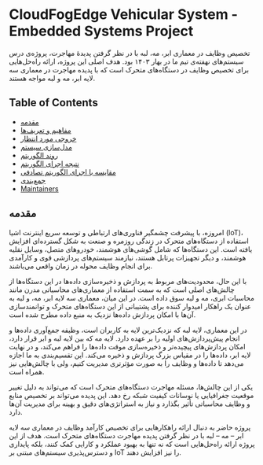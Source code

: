 # CloudFogEdge Vehicular System  - Embedded Systems Project

تخصیص وظایف در معماری ابر، مه، لبه با در نظر گرفتن پدیده‌ٔ مهاجرت، پروژه‌ی درس سیستم‌های نهفته‌ی تیم ما در بهار ۱۴۰۳ بود.
هدف اصلی این پروژه، ارائه راه‌حل‌هایی برای تخصیص وظایف در دستگاه‌های متحرک است که با پدیده مهاجرت در معماری سه لایه ابر، مه و لبه مواجه هستند.

## Table of Contents

- [مقدمه](#مقدمه)
- [مفاهیم و تعریف‌ها](#مفاهیم-و-تعریف‌ها)
- [خروجی مورد انتظار](#خروجی-مورد-انتظار)
- [مدل‌سازی سیستم](#مدل‌سازی-سیستم)
- [روند الگوریتم](#روند-الگوریتم)
- [نتیجه‌ اجرای الگوریتم](#نتیجه‌-اجرای-الگوریتم)
- [مقایسه با اجرای الگوریتم تصادفی](#مقایسه-با-اجرای-الگوریتم-تصادفی)
- [جمع‌بندی](#جمع‌بندی)
- [Maintainers](#Maintainers)

## مقدمه

امروزه، با پیشرفت چشمگیر فناوری‌های ارتباطی و توسعه سریع اینترنت اشیا (IoT)، استفاده از دستگاه‌های متحرک در زندگی روزمره و صنعت به شکل گسترده‌ای افزایش یافته است. این دستگاه‌ها که شامل گوشی‌های هوشمند، خودروهای متصل، وسایل نقلیه هوشمند، و دیگر تجهیزات پرتابل هستند، نیازمند سیستم‌های پردازشی قوی و کارآمدی برای انجام وظایف محوله در زمان واقعی می‌باشند.

با این حال، محدودیت‌های مربوط به پردازش و ذخیره‌سازی داده‌ها در این دستگاه‌ها از چالش‌های اصلی است که به سمت استفاده از معماری‌های محاسباتی مدرن مانند محاسبات ابری، مه و لبه سوق داده است. در این میان، معماری سه لایه ابر، مه، و لبه به عنوان یک راهکار امیدوار کننده برای پشتیبانی از این دستگاه‌های متحرک و توانمندسازی آن‌ها با امکان پردازش داده‌ها نزدیک به منبع داده مطرح شده است.

در این معماری، لایه لبه که نزدیک‌ترین لایه به کاربران است، وظیفه جمع‌آوری داده‌ها و انجام پیش‌پردازش‌های اولیه را بر عهده دارد. لایه مه که بین لایه لبه و ابر قرار دارد، امکان پردازش‌های پیچیده‌تر و ذخیره‌سازی موقت داده‌ها را فراهم می‌کند، و در نهایت لایه ابر، داده‌ها را در مقیاس بزرگ پردازش و ذخیره می‌کند. این تقسیم‌بندی به ما اجازه می‌دهد تا داده‌ها و وظایف را به صورت مؤثرتری مدیریت کنیم، ولی با چالش‌هایی نیز همراه است.

یکی از این چالش‌ها، مسئله مهاجرت دستگاه‌های متحرک است که می‌تواند به دلیل تغییر موقعیت جغرافیایی یا نوسانات کیفیت شبکه رخ دهد. این پدیده می‌تواند بر تخصیص منابع و وظایف محاسباتی تأثیر بگذارد و نیاز به استراتژی‌های دقیق و بهینه برای مدیریت آن‌ها دارد.

پروژه حاضر به دنبال ارائه راهکارهایی برای تخصیص کارآمد وظایف در معماری سه لایه ابر – مه – لبه با در نظر گرفتن پدیده مهاجرت دستگاه‌های متحرک است. هدف از این پروژه ارائه راه‌حل‌هایی است که نه تنها به بهبود عملکرد و کارایی کمک کنند، بلکه پایداری و دسترس‌پذیری سیستم‌های مبتنی بر IoT را نیز افزایش دهند.

